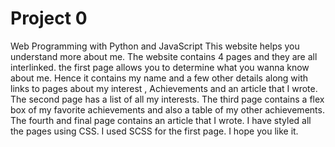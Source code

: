 # Project 0

Web Programming with Python and JavaScript
This website helps you understand more about me.
The website contains 4 pages and they are all interlinked.
the first page allows you to determine what you wanna know about me. Hence it contains my name and a few other details along with links to pages about my interest , Achievements and an article that I wrote.
The second page has a list of all my interests.
The third page contains a flex box of my favorite achievements and also a table of my other achievements.
The fourth and final page contains an article that I wrote.
I have styled all the pages using CSS.
I used SCSS for the first page.
I hope you like it.
